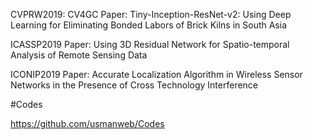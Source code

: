 CVPRW2019: CV4GC Paper: Tiny-Inception-ResNet-v2: Using Deep Learning for Eliminating Bonded Labors of Brick Kilns in South Asia

ICASSP2019 Paper: Using 3D Residual Network for Spatio-temporal Analysis of Remote Sensing Data

ICONIP2019 Paper: Accurate Localization Algorithm in Wireless Sensor Networks in the Presence of Cross Technology Interference

#Codes

https://github.com/usmanweb/Codes
